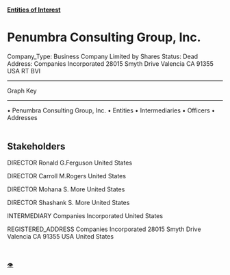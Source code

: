 #### [Entities of Interest](/list.html)
<link rel="stylesheet" type="text/css" href="../../assets/style.css">

<style>
body{background-image:url("http://eoi-graphs.s3-website-eu-west-1.amazonaws.com/Penumbra_Consulting_Group,_Inc..png");background-repeat: no-repeat;background-size: contain;}
.markdown>p>span{background-color: white;}
</style>

# Penumbra Consulting Group, Inc.
<span>Company_Type: Business Company Limited by Shares
Status: Dead
Address: Companies Incorporated 28015 Smyth Drive Valencia CA 91355 USA RT BVI
</span>

---



<div class="legend">
Graph Key
<hr>
<span class="focus">• Penumbra Consulting Group, Inc.</span>
<span class="entity">• Entities</span>
<span class="intermediary">• Intermediaries</span>
<span class="officer">• Officers</span>
<span class="address">• Addresses</span>
</div><br>


## Stakeholders
<span>DIRECTOR
Ronald G.Ferguson
United States
</span>

<span>DIRECTOR
Carroll M.Rogers
United States
</span>

<span>DIRECTOR
Mohana S. More
United States
</span>

<span>DIRECTOR
Shashank S. More
United States
</span>

<span>INTERMEDIARY
Companies Incorporated
United States
</span>

<span>REGISTERED_ADDRESS
Companies Incorporated 28015 Smyth Drive Valencia CA 91355 USA
United States
</span>

<br><br><a class="contribute_button" href="Readme.md">👁</a>